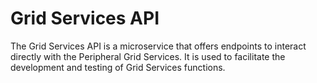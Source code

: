 # Grid Services API

The Grid Services API is a microservice that offers endpoints to interact directly with the Peripheral Grid Services.
It is used to facilitate the development and testing of Grid Services functions.